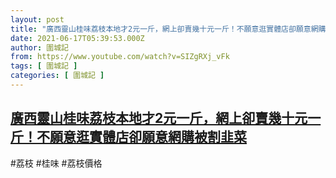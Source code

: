 ```yaml
---
layout: post
title: "廣西靈山桂味荔枝本地才2元一斤，網上卻賣幾十元一斤！不願意逛實體店卻願意網購被割韭菜"
date: 2021-06-17T05:39:53.000Z
author: 圍城記
from: https://www.youtube.com/watch?v=SIZgRXj_vFk
tags: [ 圍城記 ]
categories: [ 圍城記 ]
---
```

<!--1623908393000-->
[廣西靈山桂味荔枝本地才2元一斤，網上卻賣幾十元一斤！不願意逛實體店卻願意網購被割韭菜](https://www.youtube.com/watch?v=SIZgRXj_vFk)
------

<div>
#荔枝 #桂味 #荔枝價格
</div>
